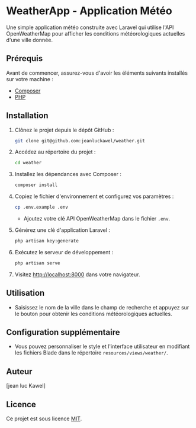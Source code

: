 # WeatherApp - Application Météo  




Une simple application météo construite avec Laravel qui utilise l'API OpenWeatherMap pour afficher les conditions météorologiques actuelles d'une ville donnée.



## Prérequis

Avant de commencer, assurez-vous d'avoir les éléments suivants installés sur votre machine :

- [Composer](https://getcomposer.org/)
- [PHP](https://www.php.net/)

## Installation

1. Clônez le projet depuis le dépôt GitHub :

    ```bash
    git clone git@github.com:jeanluckawel/weather.git
    ```

2. Accédez au répertoire du projet :

    ```bash
    cd weather
    ```

3. Installez les dépendances avec Composer :

    ```bash
    composer install
    ```

4. Copiez le fichier d'environnement et configurez vos paramètres :

    ```bash
    cp .env.example .env
    ```

    - Ajoutez votre clé API OpenWeatherMap dans le fichier `.env`.

5. Générez une clé d'application Laravel :

    ```bash
    php artisan key:generate
    ```

6. Exécutez le serveur de développement :

    ```bash
    php artisan serve
    ```

7. Visitez [http://localhost:8000](http://localhost:8000) dans votre navigateur.

## Utilisation

- Saisissez le nom de la ville dans le champ de recherche et appuyez sur le bouton pour obtenir les conditions météorologiques actuelles.

## Configuration supplémentaire

- Vous pouvez personnaliser le style et l'interface utilisateur en modifiant les fichiers Blade dans le répertoire `resources/views/weather/`.

## Auteur

[jean luc Kawel]

## Licence

Ce projet est sous licence [MIT](LICENSE).
